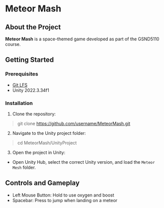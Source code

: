 # Meteor Mash
## About the Project
**Meteor Mash** is a space-themed game developed
 as part of the GSND5110 course. 
 
## Getting Started
### Prerequisites
- [Git LFS](https://git-lfs.github.com/)
- Unity 2022.3.34f1

### Installation
1. Clone the repository:


>git clone https://github.com/username/MeteorMash.git
2. Navigate to the Unity project folder:


>cd MeteorMash/UnityProject
3. Open the project in Unity:

- Open Unity Hub, select the correct Unity version, and load the `Meteor Mesh` folder.

## Controls and Gameplay
- Left Mouse Button: Hold to use oxygen and boost
- Spacebar: Press to jump when landing on a meteor